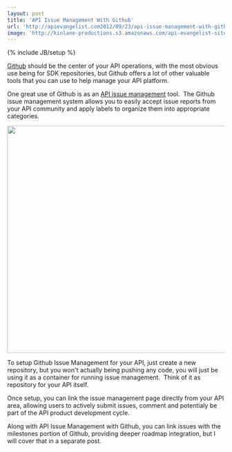 ```yaml
---
layout: post
title: 'API Issue Management With Github'
url: 'http://apievangelist.com2012/09/23/api-issue-management-with-github/'
image: 'http://kinlane-productions.s3.amazonaws.com/api-evangelist-site/blog/Issue-Management-Github.png'
---
```

{% include JB/setup %}
<p>
     <a title="Github" href="http://www.github.com">Github</a> should be the center of your API operations, with the most obvious use being for SDK repositories, but Github offers a lot of other valuable tools that you can use to help manage your API platform.
</p>
<p>
     One great use of Github is as an <a title="API issue management" href="/buildingblocks/ticket_system.php">API issue management</a> tool.  The Github issue management system allows you to easily accept issue reports from your API community and apply labels to organize them into appropriate categories.
</p>
<p>
     <a href="https://github.com/Singly/API/issues" target="_blank"><img src="https://s3.amazonaws.com/kinlane-productions/github/Issue-Management-Github.png"  width="525" /></a>
</p>
<p>
     To setup Github Issue Management for your API, just create a new repository, but you won't actually being pushing any code, you will just be using it as a container for running issue management.  Think of it as repository for your API itself.
</p>
<p>
     Once setup, you can link the issue management page directly from your API area, allowing users to actively submit issues, comment and potentialy be part of the API product development cycle.
</p>
<p>
     Along with API Issue Management with Github, you can link issues with the milestones portion of Github, providing deeper roadmap integration, but I will cover that in a separate post.
</p>
